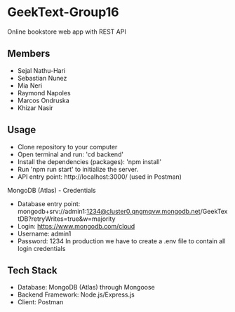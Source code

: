 # GeekText-Group16

Online bookstore web app with REST API

## Members 
- Sejal Nathu-Hari
- Sebastian Nunez
- Mia Neri
- Raymond Napoles
- Marcos Ondruska
- Khizar Nasir

## Usage
- Clone repository to your computer
- Open terminal and run: 'cd backend'
- Install the dependencies (packages): 'npm install'
- Run 'npm run start' to initialize the server.
- API entry point: http://localhost:3000/ (used in Postman)

MongoDB (Atlas) - Credentials
- Database entry point: mongodb+srv://admin1:1234@cluster0.qngmqvw.mongodb.net/GeekTextDB?retryWrites=true&w=majority
- Login: https://www.mongodb.com/cloud
- Username: admin1
- Password: 1234
In production we have to create a .env file to contain all login credentials

## Tech Stack
- Database: MongoDB (Atlas) through Mongoose
- Backend Framework: Node.js/Express.js
- Client: Postman
